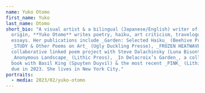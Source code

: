 ```yaml
---
name: Yuko Otomo
first_name: Yuko
last_name: Otomo
short_bio: "A visual artist & a bilingual (Japanese/English) writer of Japanese
  origin, **Yuko Otomo** writes poetry, haiku, art criticism, travelogues &
  essays. Her publications include _Garden: Selected Haiku_ (Beehive Press),
  _STUDY & Other Poems on Art_ (Ugly Duckling Presse), _FROZEN HEATWAVE_ a
  collaborative linked poem project with Steve Dalachinsky (Luna Bisonte Prods),
  _Anonymous Landscape_ (Lithic Press), _In Delacroix’s Garden_, a collaborative
  book with Basil King (Spuyten Duyvil) & the most recent _PINK_ (Lithic Press)
  due in 2023. She lives in New York City."
portraits:
  - media: 2023/02/yuko-otomo
---
```

